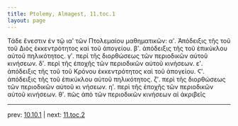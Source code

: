 ```yaml
---
title: Ptolemy, Almagest, 11.toc.1
layout: page
---
```


Τάδε ἔνεστιν ἐν τῷ ιαʹ τῶν Πτολεμαίου μαθηματικῶν: αʹ. Ἀπόδειξις τῆς τοῦ τοῦ Διὸς ἐκκεντρότητος καὶ τοῦ ἀπογείου. βʹ. ἀπόδειξις τῆς τοῦ ἐπικύκλου αὐτοῦ πηλικότητος. γʹ. περὶ τῆς διορθώσεως τῶν περιοδικῶν αὐτοῦ κινήσεων. δʹ. περὶ τῆς ἐποχῆς τῶν περιοδικῶν αὐτοῦ κινήσεων. εʹ. ἀπόδειξις τῆς τοῦ τοῦ Κρόνου ἐκκεντρότητος καὶ τοῦ ἀπογείου. Ϛʹ. ἀπόδειξις τῆς τοῦ ἐπικύκλου αὐτοῦ πηλικότητος. ζʹ. περὶ τῆς διορθώσεως τῶν περιοδικῶν αὐτοῦ κι νήσεων. ηʹ. περὶ τῆς ἐποχῆς τῶν περιοδικῶν αὐτοῦ κινήσεων. θʹ. πῶς ἀπὸ τῶν περιοδικῶν κινήσεων αἱ ἀκριβεῖς 

---

prev: [10.10.1](../10.10.1/) | next: [11.toc.2](../11.toc.2/)

